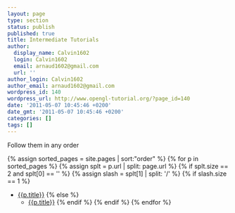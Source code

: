 ```yaml
---
layout: page
type: section
status: publish
published: true
title: Intermediate Tutorials
author:
  display_name: Calvin1602
  login: Calvin1602
  email: arnaud1602@gmail.com
  url: ''
author_login: Calvin1602
author_email: arnaud1602@gmail.com
wordpress_id: 140
wordpress_url: http://www.opengl-tutorial.org/?page_id=140
date: '2011-05-07 10:45:46 +0200'
date_gmt: '2011-05-07 10:45:46 +0200'
categories: []
tags: []
---
```


Follow them in any order

{% assign sorted_pages = site.pages | sort:"order" %}
{% for p in sorted_pages %}
   {% assign splt = p.url | split: page.url %}
   {% if splt.size == 2 and splt[0] == '' %}
      {% assign slash = splt[1] | split: '/' %}
{% if slash.size == 1 %}      
- <a class="page-link" href="{{p.url | prepend: site.baseurl}}">{{p.title}}</a>
{% else %}
   - <a class="page-link" href="{{p.url | prepend: site.baseurl}}">{{p.title}}</a>
{% endif %}
   {% endif %}
{% endfor %}



<!-- <ul class="tuto">

{% assign sorted_pages = site.pages | sort:"order" %}
{% for p in sorted_pages %}
  {% assign splt = p.url | split: page.url %}
  {% if splt.size == 2 and splt[0] == '' %}
     {% assign slash = splt[1] | split: '/' %}
     	<li>
	<a class="page-link" href="{{p.url | prepend: site.baseurl}}">{{p.title}}</a>
	</li>
  {% endif %}
{% endfor %}

</ul> -->

